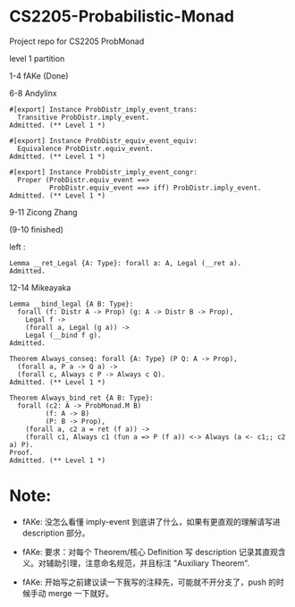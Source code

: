 # CS2205-Probabilistic-Monad

Project repo for CS2205 ProbMonad

level 1 partition

1-4 fAKe (Done)

6-8 Andylinx

```coq
#[export] Instance ProbDistr_imply_event_trans:
  Transitive ProbDistr.imply_event.
Admitted. (** Level 1 *)

#[export] Instance ProbDistr_equiv_event_equiv:
  Equivalence ProbDistr.equiv_event.
Admitted. (** Level 1 *)

#[export] Instance ProbDistr_imply_event_congr:
  Proper (ProbDistr.equiv_event ==>
          ProbDistr.equiv_event ==> iff) ProbDistr.imply_event.
Admitted. (** Level 1 *)
```

9-11 Zicong Zhang

(9-10 finished)

left :

```coq
Lemma __ret_Legal {A: Type}: forall a: A, Legal (__ret a).
Admitted.
```

12-14 Mikeayaka

```coq
Lemma __bind_legal {A B: Type}:
  forall (f: Distr A -> Prop) (g: A -> Distr B -> Prop),
    Legal f ->
    (forall a, Legal (g a)) ->
    Legal (__bind f g).
Admitted.

Theorem Always_conseq: forall {A: Type} (P Q: A -> Prop),
  (forall a, P a -> Q a) ->
  (forall c, Always c P -> Always c Q).
Admitted. (** Level 1 *)

Theorem Always_bind_ret {A B: Type}:
  forall (c2: A -> ProbMonad.M B)
         (f: A -> B)
         (P: B -> Prop),
    (forall a, c2 a = ret (f a)) ->
    (forall c1, Always c1 (fun a => P (f a)) <-> Always (a <- c1;; c2 a) P).
Proof.
Admitted. (** Level 1 *)
```

# Note:

- fAKe: 没怎么看懂 imply-event 到底讲了什么，如果有更直观的理解请写进 description 部分。

- fAKe: 要求：对每个 Theorem/核心 Definition 写 description 记录其直观含义。对辅助引理，注意命名规范，并且标注 "Auxiliary Theorem".

- fAKe: 开始写之前建议读一下我写的注释先，可能就不开分支了，push 的时候手动 merge 一下就好。
